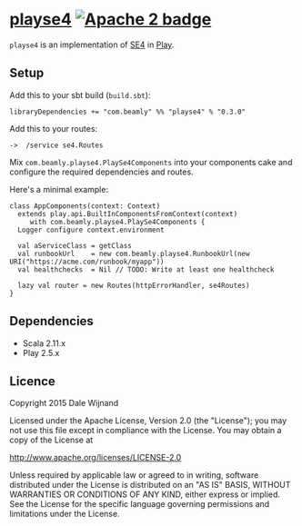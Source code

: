 # [playse4][] [![Apache 2 badge][]](http://www.apache.org/licenses/LICENSE-2.0)

  [playse4]: https://github.com/beamly/playse4
  [Apache 2 badge]: http://img.shields.io/:license-Apache%202-red.svg
  [SE4]: https://github.com/beamly/SE4
  [Play]: https://playframework.com/

`playse4` is an implementation of [SE4][] in [Play][].

## Setup

Add this to your sbt build (`build.sbt`):

    libraryDependencies += "com.beamly" %% "playse4" % "0.3.0"

Add this to your routes:

    ->  /service se4.Routes

Mix `com.beamly.playse4.PlaySe4Components` into your components cake and configure the required dependencies
and routes.

Here's a minimal example:

    class AppComponents(context: Context)
      extends play.api.BuiltInComponentsFromContext(context)
         with com.beamly.playse4.PlaySe4Components {
      Logger configure context.environment

      val aServiceClass = getClass
      val runbookUrl    = new com.beamly.playse4.RunbookUrl(new URI("https://acme.com/runbook/myapp"))
      val healthchecks  = Nil // TODO: Write at least one healthcheck

      lazy val router = new Routes(httpErrorHandler, se4Routes)
    }

## Dependencies

* Scala 2.11.x
* Play 2.5.x

## Licence

Copyright 2015 Dale Wijnand

Licensed under the Apache License, Version 2.0 (the "License");
you may not use this file except in compliance with the License.
You may obtain a copy of the License at

  http://www.apache.org/licenses/LICENSE-2.0

Unless required by applicable law or agreed to in writing, software
distributed under the License is distributed on an "AS IS" BASIS,
WITHOUT WARRANTIES OR CONDITIONS OF ANY KIND, either express or implied.
See the License for the specific language governing permissions and
limitations under the License.
